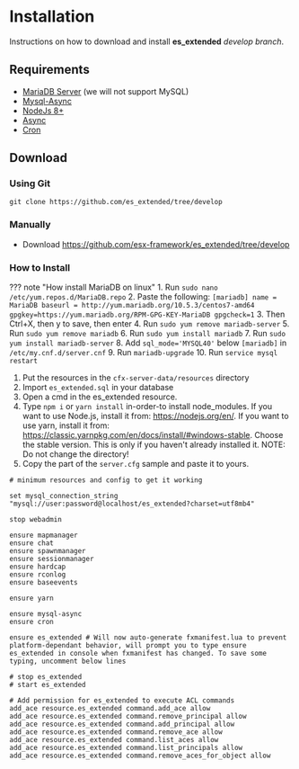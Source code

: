 # Installation

Instructions on how to download and install **es_extended** *develop branch*.

## Requirements
- [MariaDB Server](https://downloads.mariadb.org/) (we will not support MySQL)
- [Mysql-Async](https://github.com/brouznouf/fivem-mysql-async)
- [NodeJs 8+](https://nodejs.org/en/)
- [Async](https://github.com/esx-framework/async)
- [Cron](https://github.com/esx-framework/cron)

## Download
### Using Git
```
git clone https://github.com/es_extended/tree/develop
```

### Manually
- Download https://github.com/esx-framework/es_extended/tree/develop


### How to Install

??? note "How install MariaDB on linux"
    1. Run `sudo nano /etc/yum.repos.d/MariaDB.repo`
    2. Paste the following:
    ```
    [mariadb]
    name = MariaDB
    baseurl = http://yum.mariadb.org/10.5.3/centos7-amd64
    gpgkey=https://yum.mariadb.org/RPM-GPG-KEY-MariaDB
    gpgcheck=1
    ```
    3. Then Ctrl+X, then y to save, then enter
    4. Run `sudo yum remove mariadb-server`
    5. Run `sudo yum remove mariadb`
    6. Run `sudo yum install mariadb`
    7. Run `sudo yum install mariadb-server`
    8. Add `sql_mode='MYSQL40'` below `[mariadb]` in `/etc/my.cnf.d/server.cnf`
    9. Run `mariadb-upgrade`
    10. Run `service mysql restart`
    
1. Put the resources in the `cfx-server-data/resources` directory
2. Import `es_extended.sql` in your database
3. Open a cmd in the es_extended resource.
4. Type `npm i` or `yarn install` in-order-to install node_modules. If you want to use Node.js, install it from: https://nodejs.org/en/. If you want to use yarn, install it from: https://classic.yarnpkg.com/en/docs/install/#windows-stable. Choose the stable version. This is only if you haven't already installed it. NOTE: Do not change the directory!
5. Copy the part of the `server.cfg` sample and paste it to yours.

```
# minimum resources and config to get it working

set mysql_connection_string "mysql://user:password@localhost/es_extended?charset=utf8mb4"

stop webadmin

ensure mapmanager
ensure chat
ensure spawnmanager
ensure sessionmanager
ensure hardcap
ensure rconlog
ensure baseevents

ensure yarn

ensure mysql-async
ensure cron

ensure es_extended # Will now auto-generate fxmanifest.lua to prevent platform-dependant behavior, will prompt you to type ensure es_extended in console when fxmanifest has changed. To save some typing, uncomment below lines

# stop es_extended
# start es_extended

# Add permission for es_extended to execute ACL commands
add_ace resource.es_extended command.add_ace allow
add_ace resource.es_extended command.remove_principal allow
add_ace resource.es_extended command.add_principal allow
add_ace resource.es_extended command.remove_ace allow
add_ace resource.es_extended command.list_aces allow
add_ace resource.es_extended command.list_principals allow
add_ace resource.es_extended command.remove_aces_for_object allow
```